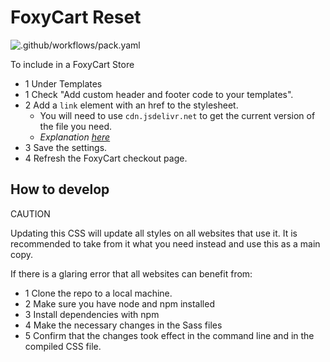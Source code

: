 # FoxyCart Reset

![.github/workflows/pack.yaml](https://github.com/excelerondesign/foxycart-reset/workflows/.github/workflows/pack.yaml/badge.svg?branch=master)

To include in a FoxyCart Store

-   1 Under Templates
-   1 Check "Add custom header and footer code to your templates".
-   2 Add a `link` element with an href to the stylesheet.
    -   You will need to use `cdn.jsdelivr.net` to get the current version of the file you need.
    -   _Explanation [here](https://stackoverflow.com/a/18049842)_
-   3 Save the settings.
-   4 Refresh the FoxyCart checkout page.

## How to develop

CAUTION

Updating this CSS will update all styles on all websites that use it. It is recommended to take from it what you need instead and use this as a main copy.

If there is a glaring error that all websites can benefit from:

-   1 Clone the repo to a local machine.
-   2 Make sure you have node and npm installed
-   3 Install dependencies with npm
-   4 Make the necessary changes in the Sass files
-   5 Confirm that the changes took effect in the command line and in the compiled CSS file.
